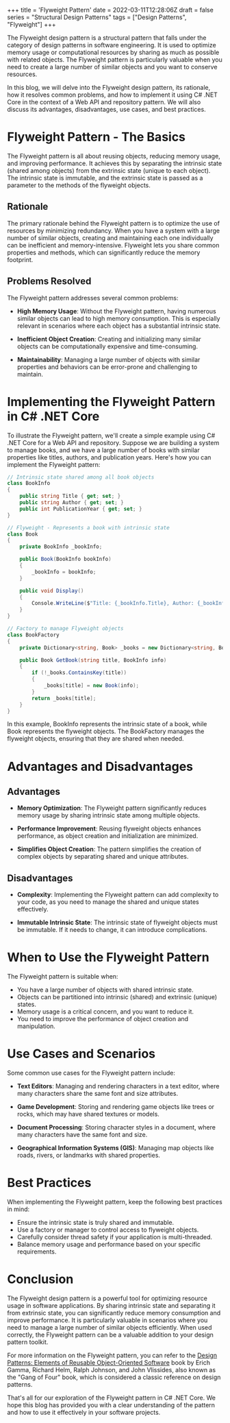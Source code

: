 +++
title = 'Flyweight Pattern'
date = 2022-03-11T12:28:06Z
draft = false
series = "Structural Design Patterns"
tags = ["Design Patterns", "Flyweight"]
+++

The Flyweight design pattern is a structural pattern that falls under the category of design patterns in software engineering. It is used to optimize memory usage or computational resources by sharing as much as possible with related objects. The Flyweight pattern is particularly valuable when you need to create a large number of similar objects and you want to conserve resources.

In this blog, we will delve into the Flyweight design pattern, its rationale, how it resolves common problems, and how to implement it using C# .NET Core in the context of a Web API and repository pattern. We will also discuss its advantages, disadvantages, use cases, and best practices.

# Flyweight Pattern - The Basics

The Flyweight pattern is all about reusing objects, reducing memory usage, and improving performance. It achieves this by separating the intrinsic state (shared among objects) from the extrinsic state (unique to each object). The intrinsic state is immutable, and the extrinsic state is passed as a parameter to the methods of the flyweight objects.

## Rationale

The primary rationale behind the Flyweight pattern is to optimize the use of resources by minimizing redundancy. When you have a system with a large number of similar objects, creating and maintaining each one individually can be inefficient and memory-intensive. Flyweight lets you share common properties and methods, which can significantly reduce the memory footprint.

## Problems Resolved

The Flyweight pattern addresses several common problems:

- **High Memory Usage**: Without the Flyweight pattern, having numerous similar objects can lead to high memory consumption. This is especially relevant in scenarios where each object has a substantial intrinsic state.

- **Inefficient Object Creation**: Creating and initializing many similar objects can be computationally expensive and time-consuming.

- **Maintainability**: Managing a large number of objects with similar properties and behaviors can be error-prone and challenging to maintain.

# Implementing the Flyweight Pattern in C# .NET Core

To illustrate the Flyweight pattern, we'll create a simple example using C# .NET Core for a Web API and repository. Suppose we are building a system to manage books, and we have a large number of books with similar properties like titles, authors, and publication years. Here's how you can implement the Flyweight pattern:

```csharp
// Intrinsic state shared among all book objects
class BookInfo
{
    public string Title { get; set; }
    public string Author { get; set; }
    public int PublicationYear { get; set; }
}

// Flyweight - Represents a book with intrinsic state
class Book
{
    private BookInfo _bookInfo;

    public Book(BookInfo bookInfo)
    {
        _bookInfo = bookInfo;
    }

    public void Display()
    {
        Console.WriteLine($"Title: {_bookInfo.Title}, Author: {_bookInfo.Author}, Year: {_bookInfo.PublicationYear}");
    }
}

// Factory to manage Flyweight objects
class BookFactory
{
    private Dictionary<string, Book> _books = new Dictionary<string, Book>();

    public Book GetBook(string title, BookInfo info)
    {
        if (!_books.ContainsKey(title))
        {
            _books[title] = new Book(info);
        }
        return _books[title];
    }
}
```

In this example, BookInfo represents the intrinsic state of a book, while Book represents the flyweight objects. The BookFactory manages the flyweight objects, ensuring that they are shared when needed.

# Advantages and Disadvantages

## Advantages

- **Memory Optimization**: The Flyweight pattern significantly reduces memory usage by sharing intrinsic state among multiple objects.

- **Performance Improvement**: Reusing flyweight objects enhances performance, as object creation and initialization are minimized.

- **Simplifies Object Creation**: The pattern simplifies the creation of complex objects by separating shared and unique attributes.

## Disadvantages

- **Complexity**: Implementing the Flyweight pattern can add complexity to your code, as you need to manage the shared and unique states effectively.

- **Immutable Intrinsic State**: The intrinsic state of flyweight objects must be immutable. If it needs to change, it can introduce complications.

# When to Use the Flyweight Pattern

The Flyweight pattern is suitable when:

- You have a large number of objects with shared intrinsic state.
- Objects can be partitioned into intrinsic (shared) and extrinsic (unique) states.
- Memory usage is a critical concern, and you want to reduce it.
- You need to improve the performance of object creation and manipulation.

# Use Cases and Scenarios

Some common use cases for the Flyweight pattern include:

- **Text Editors**: Managing and rendering characters in a text editor, where many characters share the same font and size attributes.

- **Game Development**: Storing and rendering game objects like trees or rocks, which may have shared textures or models.

- **Document Processing**: Storing character styles in a document, where many characters have the same font and size.

- **Geographical Information Systems (GIS)**: Managing map objects like roads, rivers, or landmarks with shared properties.

# Best Practices

When implementing the Flyweight pattern, keep the following best practices in mind:

- Ensure the intrinsic state is truly shared and immutable.
- Use a factory or manager to control access to flyweight objects.
- Carefully consider thread safety if your application is multi-threaded.
- Balance memory usage and performance based on your specific requirements.

# Conclusion

The Flyweight design pattern is a powerful tool for optimizing resource usage in software applications. By sharing intrinsic state and separating it from extrinsic state, you can significantly reduce memory consumption and improve performance. It is particularly valuable in scenarios where you need to manage a large number of similar objects efficiently. When used correctly, the Flyweight pattern can be a valuable addition to your design pattern toolkit.

For more information on the Flyweight pattern, you can refer to the [Design Patterns: Elements of Reusable Object-Oriented Software](https://www.amazon.com/Design-Patterns-Elements-Reusable-Object-Oriented/dp/0201633612) book by Erich Gamma, Richard Helm, Ralph Johnson, and John Vlissides, also known as the "Gang of Four" book, which is considered a classic reference on design patterns.

That's all for our exploration of the Flyweight pattern in C# .NET Core. We hope this blog has provided you with a clear understanding of the pattern and how to use it effectively in your software projects.
